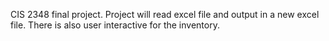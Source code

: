 CIS 2348 final project. Project will read excel file and output in a new excel file. There is also user interactive for the inventory.
